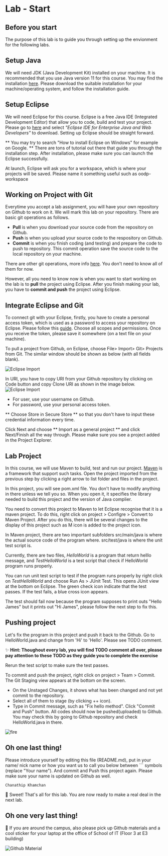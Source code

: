 Lab - Start
==========

Before you start
----------
The purpose of this lab is to guide you through setting up the envionment for the following labs. 

## Setup Java
We will need JDK (Java Development Kit) installed on your machine. It is recommended that you use Java version 11 for this course. You may find the installation [here](https://www.oracle.com/java/technologies/javase/jdk11-archive-downloads.html). Please download the suitable installation for your machine/operating system, and follow the installation guide.

## Setup Eclipse
We will need Eclipse for this course. Eclipse is a free Java IDE (Integrated Development Editor) that allow you to code, build and test your project. Please go to [here](https://www.eclipse.org/downloads/packages/) and select *"Eclipse IDE for Enterprise Java and Web Developers"* to download. Setting up Eclipse should be straight forward. 

** You may try to search "How to install Eclipse on Windows" for example on Google. ** There are tons of tutorial out there that guide you through the installation step. After installation, please make sure you can launch the Eclipse successfully.

At launch, Eclipse will ask you for a workspace, which is where your projects will be saved. Please name it something useful such as oodp-workspace 

## Working on Project with Git
Everytime you accept a lab assignment, you will have your own repository on Github to work on it. We will mark this lab on your repository. There are basic git operations as follows.
- **Pull** is when you download your source code from the repository on Github.
- **Push** is when you upload your source code to the respository on Github.
- **Commit** is when you finish coding (and testing) and prepare the code to push to repository. This commit operation save the source code to the local repository on your machine. 

There are other git operations, more info [here](https://education.github.com/git-cheat-sheet-education.pdf). You don't need to know all of them for now.

However, all you need to know now is when you want to start working on the lab is to **pull** the project using Eclipse. After you finish making your lab, you have to **commit and push** the project using Eclipse.

## Integrate Eclipse and Git
To connect git with your Eclipse, firstly, you have to create a personal access token, which is used as a password to access your repository on Eclipse. Please follow this [guide](https://docs.github.com/en/authentication/keeping-your-account-and-data-secure/creating-a-personal-access-token). Choose all scopes and permissions. Once you receive the token, please save it somewhere (on a text file on your machine).

To pull a project from Github, on Eclipse, choose File> Import> Git> Projects from Git. The similar window should be shown as below (with all fields blank).

![Eclipse Import](image/giturl.png)

In URI, you have to copy URI from your Github repository by clicking on Code button and copy Clone URI as shown in the image below.
![Eclipse Import](image/import.png)

- For user, use your username on Github.
- For password, use your personal access token.

** Choose Store in Secure Store ** so that you don't have to input these credential information every time.

Click Next and choose ** Import as a general project ** and click Next/Finish all the way through. Please make sure you see a project added in the Project Explorer.

## Lab Project
In this course, we will use Maven to build, test and run our project. [Maven](https://maven.apache.org/) is a framework that support such tasks. Open the project imported from the previous step by clicking a right arrow to list folder and files in the project.

In this project, you will see pom.xml file. You don't have to modify anything in there unless we tell you so. When you open it, it specifies the library needed to build this project and the version of Java complier. 

You need to convert this project to Maven to let Eclipse recognise that it is a maven project. To do this, right click on project > Configre > Convert to Maven Project. After you do this, there will be several changes to the display of this project such as M icon is added to the project icon.

In Maven project, there are two important subfolders src/main/java is where the actual source code of the program where. src/test/java is where the unit test script is. 

Currently, there are two files, _HelloWorld_ is a program that return helllo message, and _TestHelloWorld_ is a test script that check if HelloWorld program runs properly. 

You can run unit test script to test if the program runs properly by right click on _TestHelloWorld_ and choose Run As > JUnit Test. This opens JUnit view at the bottom on Eclipse. The green check icon indicate that the test passes. If the test fails, a blue cross icon appears. 

The test should fail now because the program supposes to print outs "Hello James" but it prints out "Hi James", please follow the next step to fix this.




## Pushing project
Let's fix the program in this project and push it back to the Github. Go to HelloWorld.java and change from 'Hi' to 'Hello'. Please see TODO comment. 

:sparkles: **Hint: Thoughout every lab, you will find TODO comment all over, please pay attention to these TODO as they guide you to complete the exercise**

Rerun the test script to make sure the test passes. 

To commit and push the project, right click on project > Team > Commit. The Git Staging view appears at the bottom on the screen. 
- On the Unstaged Changes, it shows what has been changed and not yet commit to the repository. 
- Select all of them to stage (by clicking ++ icon). 
- Type in Commit message, such as "Fix hello method". Click "Commit and Push" button.
All codes should now be pushed(uploaded) to Github. You may check this by going to Github repository and check HelloWorld.java in there.



![fire](image/fire.png)

Oh one last thing!
----------------
Please introduce yourself by editing this file (README.md), put in your name/ nick name or how you want us to call you below between \`\`\` symbols (replace "Your name"). And commit and Push this project again. Please make sure your name is updated on Github as well.

```
Chanathip Khamchan
```
:tada: Sweet! That's all for this lab. You are now ready to make a real deal in the next lab.


Oh one very last thing!
----------------
:metal: If you are around the campus, also please pick up Github materials and a cool sticker for your laptop at the office of School of IT (Floor 3 at E3 building)

![Github Material](image/github-material.jpg)